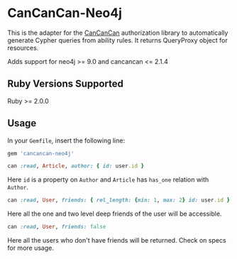 # CanCanCan-Neo4j

This is the adapter for the [CanCanCan](https://github.com/CanCanCommunity/cancancan) authorization
library to automatically generate Cypher queries from ability rules. It returns QueryProxy object for resources.

Adds support for neo4j >= 9.0 and cancancan <= 2.1.4

## Ruby Versions Supported

Ruby >= 2.0.0

## Usage

In your `Gemfile`, insert the following line:

```ruby
gem 'cancancan-neo4j'
```

```ruby
can :read, Article, author: { id: user.id }
```

Here `id` is a property on `Author` and `Article` has `has_one` relation with `Author`.

```ruby
can :read, User, friends: { rel_length: {min: 1, max: 2} id: user.id }
```

Here all the one and two level deep friends of the user will be accessible.

```ruby
can :read, User, friends: false
```

Here all the users who don't have friends will be returned.
Check on specs for more usage.